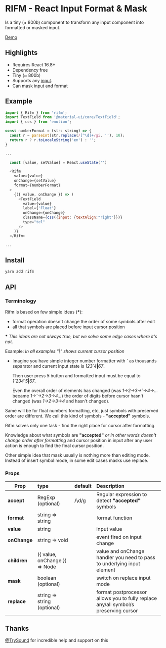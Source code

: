 # RIFM - React Input Format & Mask

Is a tiny (≈ 800b) component to transform any input component
into formatted or masked input.

[Demo](https://istarkov.github.io/rifm)

## Highlights

- Requires React 16.8+
- Dependency free
- Tiny (≈ 800b)
- Supports any [input](https://istarkov.github.io/rifm#material-ui).
- Can mask input and format

## Example

```js
import { Rifm } from 'rifm';
import TextField from '@material-ui/core/TextField';
import { css } from 'emotion';

const numberFormat = (str: string) => {
  const r = parseInt(str.replace(/[^\d]+/gi, ''), 10);
  return r ? r.toLocaleString('en') : '';
}

...

  const [value, setValue] = React.useState('')

  <Rifm
    value={value}
    onChange={setValue}
    format={numberFormat}
  >
    {({ value, onChange }) => (
      <TextField
        value={value}
        label={'Float'}
        onChange={onChange}
        className={css({input: {textAlign:"right"}})}
        type="tel"
      />
    )}
  </Rifm>

...
```

## Install

```sh
yarn add rifm
```

## API

### Terminology

Rifm is based on few simple ideas (**\***):

- format operation doesn't change the order of some symbols after edit
- all that symbols are placed before input cursor position

**\*** _This ideas are not always true, but we solve some edge cases where it's not._

Example:
_In all examples "|" shows current cursor position_

- Imagine you have simple integer number formatter with **\`** as thousands separator
  and current input state is _123\`4_**|**_67_.

  Then user press _5_ button and formatted input must be equal to _1\`234\`5_**|**_67_.

  Even the overall order of elements has changed
  (was _1->2->3->\`->4->..._
  became _1->\`->2->3->4..._)
  the order of digits before cursor hasn't changed
  (was _1->2->3->4_ and hasn't changed).

Same will be for float numbers formatting, etc,
just symbols with preserved order are different.
We call this kind of symbols - **"accepted"** symbols.

Rifm solves only one task -
find the right place for cursor after formatting.

Knowledge about what symbols are **"accepted"**
_or in other words doesn't change order after formatting_
and cursor position in input after any user action
is enough to find the final cursor position.

Other simple idea that mask usually is nothing more
than editing mode. Instead of insert symbol mode, in some edit cases masks use replace.

### Props

| Prop         | type                          | default | Description                                                                         |
| ------------ | :---------------------------- | :------ | :---------------------------------------------------------------------------------- |
| **accept**   | RegExp (optional)             | /\d/g   | Regular expression to detect **"accepted"** symbols                                 |
| **format**   | string => string              |         | format function                                                                     |
| **value**    | string                        |         | input value                                                                         |
| **onChange** | string => void                |         | event fired on input change                                                         |
| **children** | ({ value, onChange }) => Node |         | value and onChange handler you need to pass to underlying input element             |
| **mask**     | boolean (optional)            |         | switch on replace input mode                                                        |
| **replace**  | string => string (optional)   |         | format postprocessor allows you to fully replace any/all symbol/s preserving cursor |

## Thanks

[@TrySound](https://github.com/TrySound) for incredible help and support on this
